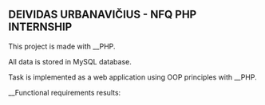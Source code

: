 DEIVIDAS URBANAVIČIUS - NFQ PHP INTERNSHIP
--
This project is made with __PHP.

All data is stored in MySQL database.

Task is implemented as a web application using OOP principles with __PHP.

__Functional requirements results:
